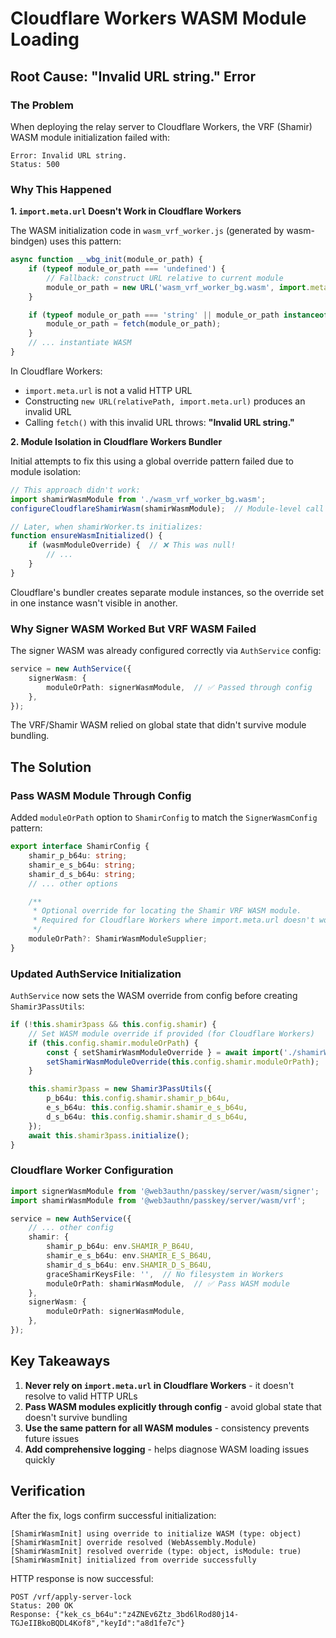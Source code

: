 # Cloudflare Workers WASM Module Loading

## Root Cause: "Invalid URL string." Error

### The Problem

When deploying the relay server to Cloudflare Workers, the VRF (Shamir) WASM module initialization failed with:
```
Error: Invalid URL string.
Status: 500
```

### Why This Happened

**1. `import.meta.url` Doesn't Work in Cloudflare Workers**

The WASM initialization code in `wasm_vrf_worker.js` (generated by wasm-bindgen) uses this pattern:

```javascript
async function __wbg_init(module_or_path) {
    if (typeof module_or_path === 'undefined') {
        // Fallback: construct URL relative to current module
        module_or_path = new URL('wasm_vrf_worker_bg.wasm', import.meta.url);
    }

    if (typeof module_or_path === 'string' || module_or_path instanceof URL) {
        module_or_path = fetch(module_or_path);
    }
    // ... instantiate WASM
}
```

In Cloudflare Workers:
- `import.meta.url` is not a valid HTTP URL
- Constructing `new URL(relativePath, import.meta.url)` produces an invalid URL
- Calling `fetch()` with this invalid URL throws: **"Invalid URL string."**

**2. Module Isolation in Cloudflare Workers Bundler**

Initial attempts to fix this using a global override pattern failed due to module isolation:

```typescript
// This approach didn't work:
import shamirWasmModule from './wasm_vrf_worker_bg.wasm';
configureCloudflareShamirWasm(shamirWasmModule);  // Module-level call

// Later, when shamirWorker.ts initializes:
function ensureWasmInitialized() {
    if (wasmModuleOverride) {  // ❌ This was null!
        // ...
    }
}
```

Cloudflare's bundler creates separate module instances, so the override set in one instance wasn't visible in another.

### Why Signer WASM Worked But VRF WASM Failed

The signer WASM was already configured correctly via `AuthService` config:

```typescript
service = new AuthService({
    signerWasm: {
        moduleOrPath: signerWasmModule,  // ✅ Passed through config
    },
});
```

The VRF/Shamir WASM relied on global state that didn't survive module bundling.

## The Solution

### Pass WASM Module Through Config

Added `moduleOrPath` option to `ShamirConfig` to match the `SignerWasmConfig` pattern:

```typescript
export interface ShamirConfig {
    shamir_p_b64u: string;
    shamir_e_s_b64u: string;
    shamir_d_s_b64u: string;
    // ... other options

    /**
     * Optional override for locating the Shamir VRF WASM module.
     * Required for Cloudflare Workers where import.meta.url doesn't work.
     */
    moduleOrPath?: ShamirWasmModuleSupplier;
}
```

### Updated AuthService Initialization

`AuthService` now sets the WASM override from config before creating `Shamir3PassUtils`:

```typescript
if (!this.shamir3pass && this.config.shamir) {
    // Set WASM module override if provided (for Cloudflare Workers)
    if (this.config.shamir.moduleOrPath) {
        const { setShamirWasmModuleOverride } = await import('./shamirWorker.js');
        setShamirWasmModuleOverride(this.config.shamir.moduleOrPath);
    }

    this.shamir3pass = new Shamir3PassUtils({
        p_b64u: this.config.shamir.shamir_p_b64u,
        e_s_b64u: this.config.shamir.shamir_e_s_b64u,
        d_s_b64u: this.config.shamir.shamir_d_s_b64u,
    });
    await this.shamir3pass.initialize();
}
```

### Cloudflare Worker Configuration

```typescript
import signerWasmModule from '@web3authn/passkey/server/wasm/signer';
import shamirWasmModule from '@web3authn/passkey/server/wasm/vrf';

service = new AuthService({
    // ... other config
    shamir: {
        shamir_p_b64u: env.SHAMIR_P_B64U,
        shamir_e_s_b64u: env.SHAMIR_E_S_B64U,
        shamir_d_s_b64u: env.SHAMIR_D_S_B64U,
        graceShamirKeysFile: '',  // No filesystem in Workers
        moduleOrPath: shamirWasmModule,  // ✅ Pass WASM module
    },
    signerWasm: {
        moduleOrPath: signerWasmModule,
    },
});
```

## Key Takeaways

1. **Never rely on `import.meta.url` in Cloudflare Workers** - it doesn't resolve to valid HTTP URLs
2. **Pass WASM modules explicitly through config** - avoid global state that doesn't survive bundling
3. **Use the same pattern for all WASM modules** - consistency prevents future issues
4. **Add comprehensive logging** - helps diagnose WASM loading issues quickly

## Verification

After the fix, logs confirm successful initialization:

```
[ShamirWasmInit] using override to initialize WASM (type: object)
[ShamirWasmInit] override resolved (WebAssembly.Module)
[ShamirWasmInit] resolved override (type: object, isModule: true)
[ShamirWasmInit] initialized from override successfully
```

HTTP response is now successful:
```
POST /vrf/apply-server-lock
Status: 200 OK
Response: {"kek_cs_b64u":"z4ZNEv6Ztz_3bd6lRod80j14-TGJeIIBkoBQDL4Kof8","keyId":"a8d1fe7c"}
```

